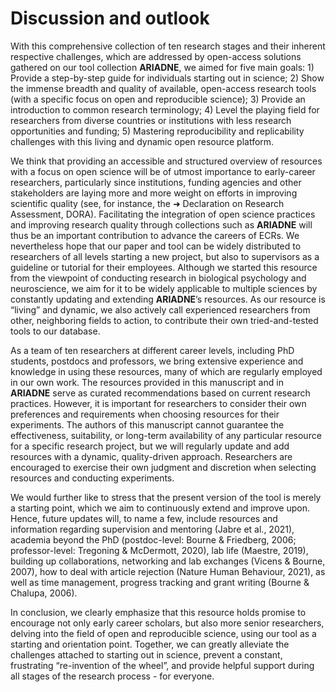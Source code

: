 # Discussion and outlook

With this comprehensive collection of ten research stages and their inherent respective challenges, which are addressed by open-access solutions gathered on our tool collection **ARIADNE**, we aimed for five main goals: 1) Provide a step-by-step guide for individuals starting out in science; 2) Show the immense breadth and quality of available, open-access research tools (with a specific focus on open and reproducible science); 3) Provide an introduction to common research terminology; 4) Level the playing field for researchers from diverse countries or institutions with less research opportunities and funding; 5) Mastering reproducibility and replicability challenges with this living and dynamic open resource platform. 

We think that providing an accessible and structured overview of resources with a focus on open science will be of utmost importance to early-career researchers, particularly since institutions, funding agencies and other stakeholders are laying more and more weight on efforts in improving scientific quality (see, for instance, the ➜ Declaration on Research Assessment, DORA). Facilitating the integration of open science practices and improving research quality through collections such as **ARIADNE** will thus be an important contribution to advance the careers of ECRs. We nevertheless hope that our paper and tool can be widely distributed to researchers of all levels starting a new project, but also to supervisors as a guideline or tutorial for their employees. Although we started this resource from the viewpoint of conducting research in biological psychology and neuroscience, we aim for it to be widely applicable to multiple sciences by constantly updating and extending **ARIADNE**’s resources. As our resource is “living” and dynamic, we also actively call experienced researchers from other, neighboring fields to action, to contribute their own tried-and-tested tools to our database.

As a team of ten researchers at different career levels, including PhD students, postdocs and professors, we bring extensive experience and knowledge in using these resources, many of which are regularly employed in our own work. The resources provided in this manuscript and in **ARIADNE** serve as curated recommendations based on current research practices. However, it is important for researchers to consider their own preferences and requirements when choosing resources for their experiments. The authors of this manuscript cannot guarantee the effectiveness, suitability, or long-term availability of any particular resource for a specific research project, but we will regularly update and add resources with a dynamic, quality-driven approach. Researchers are encouraged to exercise their own judgment and discretion when selecting resources and conducting experiments.

We would further like to stress that the present version of the tool is merely a starting point, which we aim to continuously extend and improve upon. Hence, future updates will, to name a few, include resources and information regarding supervision and mentoring (Jabre et al., 2021), academia beyond the PhD (postdoc-level: Bourne & Friedberg, 2006; professor-level: Tregoning & McDermott, 2020), lab life (Maestre, 2019), building up collaborations, networking and lab exchanges (Vicens & Bourne, 2007), how to deal with article rejection (Nature Human Behaviour, 2021), as well as time management, progress tracking and grant writing (Bourne & Chalupa, 2006). 

In conclusion, we clearly emphasize that this resource holds promise to encourage not only early career scholars, but also more senior researchers, delving into the field of open and reproducible science, using our tool as a starting and orientation point. Together, we can greatly alleviate the challenges attached to starting out in science, prevent a constant, frustrating “re-invention of the wheel”, and provide helpful support during all stages of the research process - for everyone.
